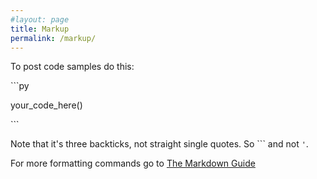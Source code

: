 ```yaml
---
#layout: page
title: Markup
permalink: /markup/
---
```


To post code samples do this:

\```py

your_code_here()

\```

Note that it's three backticks, not straight single quotes. So ``` and not `'`.

For more formatting commands go to [The Markdown Guide](https://www.markdownguide.org/basic-syntax/)